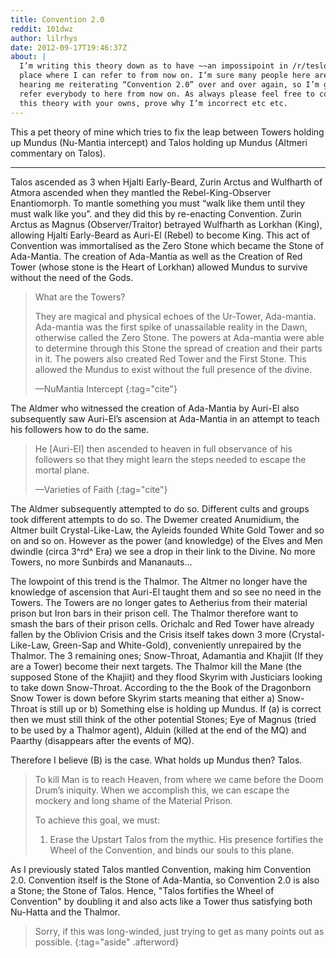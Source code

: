```yaml
---
title: Convention 2.0
reddit: 101dwz
author: lilrhys
date: 2012-09-17T19:46:37Z
about: |
  I’m writing this theory down as to have ~~an impossipoint in /r/teslore~~ a
  place where I can refer to from now on. I’m sure many people here are tired of
  hearing me reiterating “Convention 2.0” over and over again, so I’m going to
  refer everybody to here from now on. As always please feel free to counter
  this theory with your owns, prove why I’m incorrect etc etc.
---
```


This a pet theory of mine which tries to fix the leap between Towers holding up
Mundus (Nu-Mantia intercept) and Talos holding up Mundus (Altmeri commentary on
Talos).

---

Talos ascended as 3 when Hjalti Early-Beard, Zurin Arctus and Wulfharth of
Atmora ascended when they mantled the Rebel-King-Observer Enantiomorph. To
mantle something you must “walk like them until they must walk like you”. and
they did this by re-enacting Convention. Zurin Arctus as Magnus
(Observer/Traitor) betrayed Wulfharth as Lorkhan (King), allowing Hjalti
Early-Beard as Auri-El (Rebel) to become King. This act of Convention was
immortalised as the Zero Stone which became the Stone of Ada-Mantia. The
creation of Ada-Mantia as well as the Creation of Red Tower (whose stone is the
Heart of Lorkhan) allowed Mundus to survive without the need of the Gods.

> What are the Towers?
>
> They are magical and physical echoes of the Ur-Tower, Ada-mantia. Ada-mantia
> was the first spike of unassailable reality in the Dawn, otherwise called the
> Zero Stone. The powers at Ada-mantia were able to determine through this Stone
> the spread of creation and their parts in it. The powers also created Red
> Tower and the First Stone. This allowed the Mundus to exist without the full
> presence of the divine.
>
> —NuMantia Intercept
> {:tag="cite"}

The Aldmer who witnessed the creation of Ada-Mantia by Auri-El also subsequently
saw Auri-El’s ascension at Ada-Mantia in an attempt to teach his followers how
to do the same.

> He [Auri-El] then ascended to heaven in full observance of his followers so
> that they might learn the steps needed to escape the mortal plane.
>
> —Varieties of Faith
> {:tag="cite"}

The Aldmer subsequently attempted to do so. Different cults and groups took
different attempts to do so. The Dwemer created Anumidium, the Altmer built
Crystal-Like-Law, the Ayleids founded White Gold Tower and so on and so on.
However as the power (and knowledge) of the Elves and Men dwindle (circa 3^rd^
Era) we see a drop in their link to the Divine. No more Towers, no more Sunbirds
and Mananauts…

The lowpoint of this trend is the Thalmor. The Altmer no longer have the
knowledge of ascension that Auri-El taught them and so see no need in the
Towers. The Towers are no longer gates to Aetherius from their material prison
but Iron bars in their prison cell. The Thalmor therefore want to smash the bars
of their prison cells. Orichalc and Red Tower have already fallen by the
Oblivion Crisis and the Crisis itself takes down 3 more (Crystal-Like-Law,
Green-Sap and White-Gold), conveniently unrepaired by the Thalmor. The 3
remaining ones; Snow-Throat, Adamantia and Khajiit (If they are a Tower) become
their next targets. The Thalmor kill the Mane (the supposed Stone of the
Khajiit) and they flood Skyrim with Justiciars looking to take down Snow-Throat.
According to the the Book of the Dragonborn Snow Tower is down before Skyrim
starts meaning that either a) Snow-Throat is still up or b) Something else is
holding up Mundus. If (a) is correct then we must still think of the other
potential Stones; Eye of Magnus (tried to be used by a Thalmor agent), Alduin
(killed at the end of the MQ) and Paarthy (disappears after the events of MQ).

Therefore I believe (B) is the case. What holds up Mundus then? Talos.

> To kill Man is to reach Heaven, from where we came before the Doom Drum’s
> iniquity. When we accomplish this, we can escape the mockery and long shame of
> the Material Prison.
>
> To achieve this goal, we must:
>
> 1. Erase the Upstart Talos from the mythic. His presence fortifies the Wheel
>    of the Convention, and binds our souls to this plane.

As I previously stated Talos mantled Convention, making him Convention 2.0.
Convention itself is the Stone of Ada-Mantia, so Convention 2.0 is also a Stone;
the Stone of Talos. Hence, "Talos fortifies the Wheel of Convention" by doubling
it and also acts like a Tower thus satisfying both Nu-Hatta and the Thalmor.

> Sorry, if this was long-winded, just trying to get as many points out as
> possible.
{:tag="aside" .afterword}
